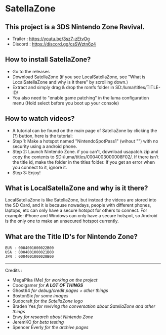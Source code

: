 # SatellaZone  
## This project is a 3DS Nintendo Zone Revival.  
* Trailer : https://youtu.be/3sz7-zEtvOg 
* Discord : https://discord.gg/csSWztn6z4  

## How to install SatellaZone?

* Go to the releases
* Download SatellaZone (if you see LocalSatellaZone, see "What is LocalSatellaZone and why is it there" by scrolling down.)
* Extract and simply drag & drop the romfs folder in SD:/luma/titles/TITLE-ID/
* You also need to "enable game patching" in the luma configuration menu (Hold select before you boot up your console)

## How to watch videos?
* A tutorial can be found on the main page of SatellaZone by clicking the (?) button, here is the tutorial:
* Step 1: Make a hotspot named "NintendoSpotPass1" (wihout "") with no security using a android phone.
* Step 2: Launch Nintendo Zone. if you can't, download usapatch.zip and copy the contents to SD:/luma/titles/0004003000008F02/. If there isn't the title id, make the folder in the titles folder. If you get an error when you connect to it, ignore it.
* Step 3: Enjoy!

## What is LocalSatellaZone and why is it there?
LocalSatellaZone is like SatellaZone, but instead the videos are stored into the SD Card, and it is because nowadays, people with different phones, laptops, etc can only have a secure hotspot for others to connect. For example: iPhone and Windows can only have a secure hotspot, so Android is the only one to make an unsecured hotspot currently.

## What are the Title ID's for Nintendo Zone?


    EUR : 0004001000022B00
    USA : 0004001000021B00
    JPN : 0004001000020B00

---
Credits : 
* MegaPika (Me) *for working on the project*
* Cooolgamer *for __A LOT OF THINGS__*
* Ghost64 *for debug/credit pages + other things*
* BostonSix *for some images*
* Sudocraft *for the SatellaZone logo*
* Braden Yes *for reviving the conversation about SatellaZone and other things*
* Envy *for research about Nintendo Zone*
* JeremKO *for beta testing*
* Spencer Everly *for the archive pages*
